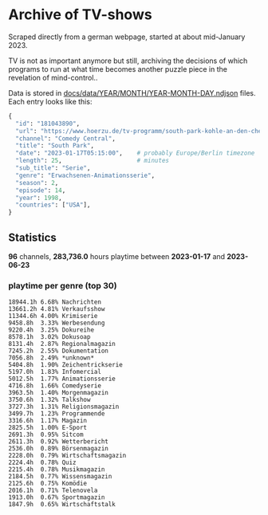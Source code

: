# Archive of TV-shows

Scraped directly from a german webpage, started at about mid-January 2023.

TV is not as important anymore but still, archiving the decisions of which programs to run at what time
becomes another puzzle piece in the revelation of mind-control.. 

Data is stored in [docs/data/YEAR/MONTH/YEAR-MONTH-DAY.ndjson](docs/data/) files. 
Each entry looks like this:

```python
{
  "id": "181043890", 
  "url": "https://www.hoerzu.de/tv-programm/south-park-kohle-an-den-chefkoch/bid_181043890/", 
  "channel": "Comedy Central", 
  "title": "South Park", 
  "date": "2023-01-17T05:15:00",    # probably Europe/Berlin timezone 
  "length": 25,                     # minutes 
  "sub_title": "Serie", 
  "genre": "Erwachsenen-Animationsserie", 
  "season": 2, 
  "episode": 14, 
  "year": 1998, 
  "countries": ["USA"],
}
```

## Statistics

**96** channels, **283,736.0** hours playtime between **2023-01-17** and **2023-06-23**


### playtime per genre (top 30)

    18944.1h 6.68% Nachrichten
    13661.2h 4.81% Verkaufsshow
    11344.6h 4.00% Krimiserie
    9458.8h  3.33% Werbesendung
    9220.4h  3.25% Dokureihe
    8578.1h  3.02% Dokusoap
    8131.4h  2.87% Regionalmagazin
    7245.2h  2.55% Dokumentation
    7056.8h  2.49% *unknown*
    5404.8h  1.90% Zeichentrickserie
    5197.0h  1.83% Infomercial
    5012.5h  1.77% Animationsserie
    4716.8h  1.66% Comedyserie
    3963.5h  1.40% Morgenmagazin
    3750.6h  1.32% Talkshow
    3727.3h  1.31% Religionsmagazin
    3499.7h  1.23% Programmende
    3316.6h  1.17% Magazin
    2825.5h  1.00% E-Sport
    2691.3h  0.95% Sitcom
    2611.3h  0.92% Wetterbericht
    2536.0h  0.89% Börsenmagazin
    2228.0h  0.79% Wirtschaftsmagazin
    2224.4h  0.78% Quiz
    2215.4h  0.78% Musikmagazin
    2184.5h  0.77% Wissensmagazin
    2125.6h  0.75% Komödie
    2016.1h  0.71% Telenovela
    1913.0h  0.67% Sportmagazin
    1847.9h  0.65% Wirtschaftstalk
